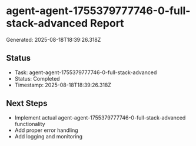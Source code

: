 # agent-agent-1755379777746-0-full-stack-advanced Report

Generated: 2025-08-18T18:39:26.318Z

## Status
- Task: agent-agent-1755379777746-0-full-stack-advanced
- Status: Completed
- Timestamp: 2025-08-18T18:39:26.318Z

## Next Steps
- Implement actual agent-agent-1755379777746-0-full-stack-advanced functionality
- Add proper error handling
- Add logging and monitoring
